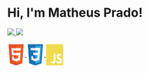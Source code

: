<h1>Hi, I'm Matheus Prado!</h1>

 <div>
  <a href="https://github.com/opradomatheus">
  <img height="140em" src="https://github-readme-stats.vercel.app/api?username=opradomatheus&show_icons=true&theme=dracula&include_all_commits=true&count_private=true"/>
  <img height="140em" src="https://github-readme-stats.vercel.app/api/top-langs/?username=opradomatheus&layout=compact&langs_count=7&theme=dracula"/>
</div>

<div style="display: inline_block"><br>
  
  <img align="center" alt="PRADO-HTML" height="50" width="40" src="https://raw.githubusercontent.com/devicons/devicon/master/icons/html5/html5-original.svg">
  <img align="center" alt="PRADO-CSS" height="50" width="40" src="https://raw.githubusercontent.com/devicons/devicon/master/icons/css3/css3-original.svg">
  <img align="center" alt="PRADO-JS" height="50" width="40" src="https://raw.githubusercontent.com/devicons/devicon/master/icons/javascript/javascript-plain.svg">
</div>  
